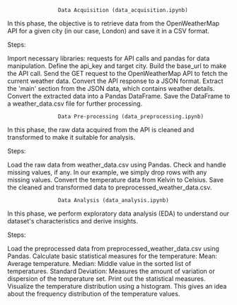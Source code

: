 					Data Acquisition (data_acquisition.ipynb)

In this phase, the objective is to retrieve data from the OpenWeatherMap API for a given city (in our case, London) and save it in a CSV format.

Steps:

Import necessary libraries: requests for API calls and pandas for data manipulation.
Define the api_key and target city.
Build the base_url to make the API call.
Send the GET request to the OpenWeatherMap API to fetch the current weather data.
Convert the API response to a JSON format.
Extract the 'main' section from the JSON data, which contains weather details.
Convert the extracted data into a Pandas DataFrame.
Save the DataFrame to a weather_data.csv file for further processing.


					Data Pre-processing (data_preprocessing.ipynb)
In this phase, the raw data acquired from the API is cleaned and transformed to make it suitable for analysis.

Steps:

Load the raw data from weather_data.csv using Pandas.
Check and handle missing values, if any. In our example, we simply drop rows with any missing values.
Convert the temperature data from Kelvin to Celsius.
Save the cleaned and transformed data to preprocessed_weather_data.csv.


					Data Analysis (data_analysis.ipynb)
In this phase, we perform exploratory data analysis (EDA) to understand our dataset's characteristics and derive insights.

Steps:

Load the preprocessed data from preprocessed_weather_data.csv using Pandas.
Calculate basic statistical measures for the temperature:
Mean: Average temperature.
Median: Middle value in the sorted list of temperatures.
Standard Deviation: Measures the amount of variation or dispersion of the temperature set.
Print out the statistical measures.
Visualize the temperature distribution using a histogram. This gives an idea about the frequency distribution of the temperature values.